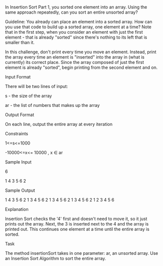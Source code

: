 In Insertion Sort Part 1, you sorted one element into an array. Using the same approach repeatedly, can you sort an entire unsorted array?

Guideline: You already can place an element into a sorted array. How can you use that code to build up a sorted array, one element at a time? Note that in the first step, when you consider an element with just the first element - that is already "sorted" since there's nothing to its left that is smaller than it.

In this challenge, don't print every time you move an element. Instead, print the array every time an element is "inserted" into the array in (what is currently) its correct place. Since the array composed of just the first element is already "sorted", begin printing from the second element and on.

Input Format 

There will be two lines of input:

s - the size of the array

ar - the list of numbers that makes up the array

Output Format 

On each line, output the entire array at every iteration

Constraints 

1<=s<=1000 

-10000<=x<= 10000 , x ∈ ar

Sample Input

6

1 4 3 5 6 2

Sample Output

1 4 3 5 6 2 
1 3 4 5 6 2 
1 3 4 5 6 2 
1 3 4 5 6 2 
1 2 3 4 5 6 

Explanation 

Insertion Sort checks the '4' first and doesn't need to move it, so it just prints out the array. Next, the 3 is inserted next to the 4 and the array is printed out. This continues one element at a time until the entire array is sorted.

Task 

The method insertionSort takes in one parameter: ar, an unsorted array. Use an Insertion Sort Algorithm to sort the entire array.
